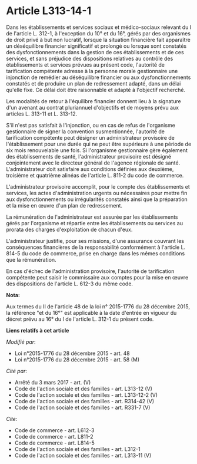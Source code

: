 # Article L313-14-1

Dans les établissements et services sociaux et médico-sociaux relevant du I de l'article L. 312-1, à l'exception du 10° et du
16°, gérés par des organismes de droit privé à but non lucratif, lorsque la situation financière fait apparaître un
déséquilibre financier significatif et prolongé ou lorsque sont constatés des dysfonctionnements dans la gestion de ces
établissements et de ces services, et sans préjudice des dispositions relatives au contrôle des établissements et services
prévues au présent code, l'autorité de tarification compétente adresse à la personne morale gestionnaire une injonction de
remédier au déséquilibre financier ou aux dysfonctionnements constatés et de produire un plan de redressement adapté, dans un
délai qu'elle fixe. Ce délai doit être raisonnable et adapté à l'objectif recherché. 

Les modalités de retour à l'équilibre financier donnent lieu à la signature d'un avenant au contrat pluriannuel d'objectifs
et de moyens prévu aux articles L. 313-11 et L. 313-12. 

S'il n'est pas satisfait à l'injonction, ou en cas de refus de l'organisme gestionnaire de signer la convention
susmentionnée, l'autorité de tarification compétente peut désigner un administrateur provisoire de l'établissement pour une
durée qui ne peut être supérieure à une période de six mois renouvelable une fois. Si l'organisme gestionnaire gère également
des établissements de santé, l'administrateur provisoire est désigné conjointement avec le directeur général de l'agence
régionale de santé. L'administrateur doit satisfaire aux conditions définies aux deuxième, troisième et quatrième alinéas de
l'article L. 811-2 du code de commerce. 

L'administrateur provisoire accomplit, pour le compte des établissements et services, les actes d'administration urgents ou
nécessaires pour mettre fin aux dysfonctionnements ou irrégularités constatés ainsi que la préparation et la mise en œuvre
d'un plan de redressement. 

La rémunération de l'administrateur est assurée par les établissements gérés par l'organisme et répartie entre les
établissements ou services au prorata des charges d'exploitation de chacun d'eux. 

L'administrateur justifie, pour ses missions, d'une assurance couvrant les conséquences financières de la responsabilité
conformément à l'article L. 814-5 du code de commerce, prise en charge dans les mêmes conditions que la rémunération. 

En cas d'échec de l'administration provisoire, l'autorité de tarification compétente peut saisir le commissaire aux comptes
pour la mise en œuvre des dispositions de l'article L. 612-3 du même code.

**Nota:**

Aux termes du II de l'article 48 de la loi n° 2015-1776 du 28 décembre 2015, la référence "et du 16°" est applicable à la
date d'entrée en vigueur du décret prévu au 16° du I de l'article L. 312-1 du présent code.

**Liens relatifs à cet article**

_Modifié par_:

  - Loi n°2015-1776 du 28 décembre 2015 - art. 48
  - Loi n°2015-1776 du 28 décembre 2015 - art. 58 (M)

_Cité par_:

  - Arrêté du 3 mars 2017 - art. (V)
  - Code de l'action sociale et des familles - art. L313-12 (V)
  - Code de l'action sociale et des familles - art. L313-12-2 (V)
  - Code de l'action sociale et des familles - art. R314-42 (V)
  - Code de l'action sociale et des familles - art. R331-7 (V)

_Cite_:

  - Code de commerce - art. L612-3
  - Code de commerce - art. L811-2
  - Code de commerce - art. L814-5
  - Code de l'action sociale et des familles - art. L312-1
  - Code de l'action sociale et des familles - art. L313-11 (V)
